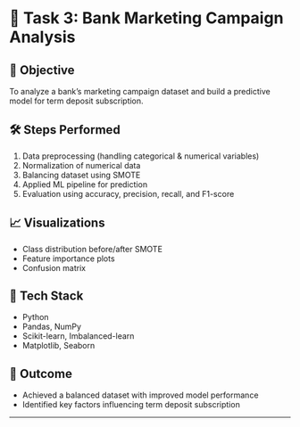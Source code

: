 # 🏦 Task 3: Bank Marketing Campaign Analysis

## 📌 Objective
To analyze a bank’s marketing campaign dataset and build a predictive model for term deposit subscription.

## 🛠️ Steps Performed
1. Data preprocessing (handling categorical & numerical variables)  
2. Normalization of numerical data  
3. Balancing dataset using SMOTE  
4. Applied ML pipeline for prediction  
5. Evaluation using accuracy, precision, recall, and F1-score  

## 📈 Visualizations
- Class distribution before/after SMOTE  
- Feature importance plots  
- Confusion matrix  

## 🧰 Tech Stack
- Python  
- Pandas, NumPy  
- Scikit-learn, Imbalanced-learn  
- Matplotlib, Seaborn  

## 🚀 Outcome
- Achieved a balanced dataset with improved model performance  
- Identified key factors influencing term deposit subscription  

---

